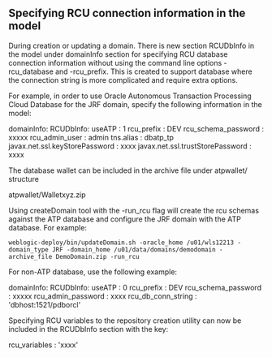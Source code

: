 ## Specifying RCU connection information in the model

During creation or updating a domain. There is new section RCUDbInfo in the model under domainInfo section for specifying RCU database connection information without using the command line options -rcu_database and -rcu_prefix.  This is created to support database where the connection string is more complicated and require extra options.

For example, in order to use Oracle Autonomous Transaction Processing Cloud Database for the JRF domain, specify the following information in the model:

domainInfo:
    RCUDbInfo:
        useATP : 1
        rcu_prefix : DEV
        rcu_schema_password : xxxxx
        rcu_admin_user : admin
        tns.alias : dbatp_tp
        javax.net.ssl.keyStorePassword : xxxx
        javax.net.ssl.trustStorePassword : xxxx
        
The database wallet can be included in the archive file under atpwallet/ structure

atpwallet/Walletxyz.zip
        
Using createDomain tool with the -run_rcu flag will create the rcu schemas against the ATP database and configure the JRF domain
with the ATP database.  For example:

    weblogic-deploy/bin/updateDomain.sh -oracle_home /u01/wls12213 -domain_type JRF -domain_home /u01/data/domains/demodomain -archive_file DemoDomain.zip -run_rcu 

For non-ATP database, use the following example:

domainInfo:
    RCUDbInfo:
        useATP : 0
        rcu_prefix : DEV
        rcu_schema_password : xxxxx
        rcu_admin_password : xxxx
        rcu_db_conn_string : 'dbhost:1521/pdborcl'
        
Specifying RCU variables to the repository creation utility can now be included in the RCUDbInfo section with the key:

rcu_variables : 'xxxx'
        
        
